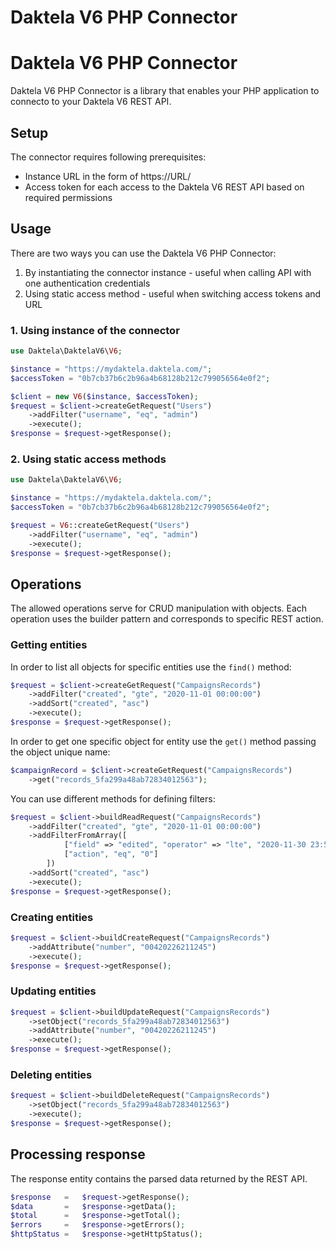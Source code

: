 # Daktela V6 PHP Connector
# Daktela V6 PHP Connector
Daktela V6 PHP Connector is a library that enables your PHP application to connecto to your Daktela V6 REST API.

## Setup
The connector requires following prerequisites:
* Instance URL in the form of https://URL/
* Access token for each access to the Daktela V6 REST API based on required permissions

## Usage
There are two ways you can use the Daktela V6 PHP Connector:
1. By instantiating the connector instance - useful when calling API with one authentication credentials 
2. Using static access method - useful when switching access tokens and URL

### 1. Using instance of the connector
```php
use Daktela\DaktelaV6\V6;

$instance = "https://mydaktela.daktela.com/";
$accessToken = "0b7cb37b6c2b96a4b68128b212c799056564e0f2";

$client = new V6($instance, $accessToken);
$request = $client->createGetRequest("Users")
    ->addFilter("username", "eq", "admin")
    ->execute();
$response = $request->getResponse();
```

### 2. Using static access methods
```php
use Daktela\DaktelaV6\V6;

$instance = "https://mydaktela.daktela.com/";
$accessToken = "0b7cb37b6c2b96a4b68128b212c799056564e0f2";

$request = V6::createGetRequest("Users")
    ->addFilter("username", "eq", "admin")
    ->execute();
$response = $request->getResponse();
```

## Operations
The allowed operations serve for CRUD manipulation with objects. Each operation uses the builder pattern and corresponds to specific REST action.

### Getting entities
In order to list all objects for specific entities use the `find()` method:
```php
$request = $client->createGetRequest("CampaignsRecords")
    ->addFilter("created", "gte", "2020-11-01 00:00:00")
    ->addSort("created", "asc")
    ->execute();
$response = $request->getResponse();
```

In order to get one specific object for entity use the `get()` method passing the object unique name:
```php
$campaignRecord = $client->createGetRequest("CampaignsRecords")
    ->get("records_5fa299a48ab72834012563");
```

You can use different methods for defining filters:
```php
$request = $client->buildReadRequest("CampaignsRecords")
    ->addFilter("created", "gte", "2020-11-01 00:00:00")
    ->addFilterFromArray([
            ["field" => "edited", "operator" => "lte", "2020-11-30 23:59:59"],
            ["action", "eq", "0"]
        ])
    ->addSort("created", "asc")
    ->execute();
$response = $request->getResponse();
```

### Creating entities
```php
$request = $client->buildCreateRequest("CampaignsRecords")
    ->addAttribute("number", "00420226211245")
    ->execute();
$response = $request->getResponse();
```

### Updating entities
```php
$request = $client->buildUpdateRequest("CampaignsRecords")
    ->setObject("records_5fa299a48ab72834012563")
    ->addAttribute("number", "00420226211245")
    ->execute();
$response = $request->getResponse();
```

### Deleting entities
```php
$request = $client->buildDeleteRequest("CampaignsRecords")
    ->setObject("records_5fa299a48ab72834012563")
    ->execute();
$response = $request->getResponse();
```

## Processing response
The response entity contains the parsed data returned by the REST API.
```php
$response   =   $request->getResponse();
$data       =   $response->getData();
$total      =   $response->getTotal();
$errors     =   $response->getErrors();
$httpStatus =   $response->getHttpStatus();
```